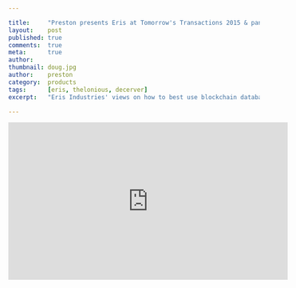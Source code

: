 ```yaml
---

title:     "Preston presents Eris at Tomorrow's Transactions 2015 & panel with Vitalik Buterin"
layout:    post
published: true
comments:  true
meta:      true
author:
thumbnail: doug.jpg
author:    preston
category:  products
tags:      [eris, thelonious, decerver]
excerpt:   "Eris Industries' views on how to best use blockchain databases."

---
```



<iframe width="560" height="315" src="https://www.youtube.com/embed/zgkmQ-jQJHk" frameborder="0" allowfullscreen></iframe>
